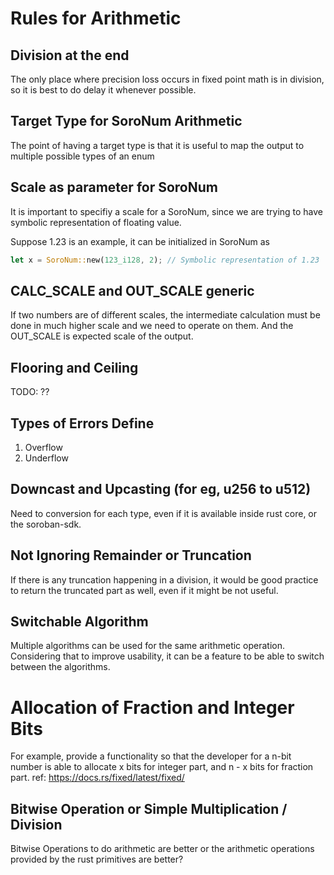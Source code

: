 # Rules for Arithmetic

## Division at the end

The only place where precision loss occurs in fixed point math is in division, so it is best to do delay it whenever possible.

## Target Type for SoroNum Arithmetic

The point of having a target type is that it is useful to map the output to multiple possible types of an enum

## Scale as parameter for SoroNum

It is important to specifiy a scale for a SoroNum, since we are trying to have symbolic representation of floating value. 

Suppose 1.23 is an example, it can be initialized in SoroNum as 

```rust
let x = SoroNum::new(123_i128, 2); // Symbolic representation of 1.23
```

## CALC_SCALE and OUT_SCALE generic

If two numbers are of different scales, the intermediate calculation must be done in much higher scale and we need to operate on them. And the OUT_SCALE is expected scale of the output.


## Flooring and Ceiling

TODO: ??

## Types of Errors Define

1. Overflow
2. Underflow


## Downcast and Upcasting (for eg, u256 to u512)

Need to conversion for each type, even if it is available inside rust core, or the soroban-sdk.

## Not Ignoring Remainder or Truncation

If there is any truncation happening in a division, it would be good practice to return the truncated part as well, even if it might be not useful. 

## Switchable Algorithm

Multiple algorithms can be used for the same arithmetic operation. Considering that to improve usability, it can be a feature to be able to switch between the algorithms.

# Allocation of Fraction and Integer Bits

For example, provide a functionality so that the developer for a n-bit number is able to allocate x bits for integer part, and n - x bits for fraction part.
ref: https://docs.rs/fixed/latest/fixed/

## Bitwise Operation or Simple Multiplication / Division

Bitwise Operations to do arithmetic are better or the arithmetic operations provided by the rust primitives are better?